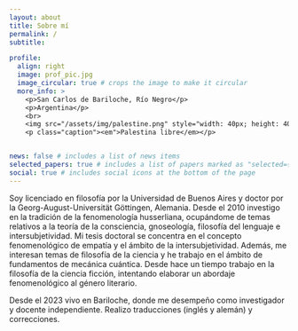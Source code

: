 ```yaml
---
layout: about
title: Sobre mí
permalink: /
subtitle:

profile:
  align: right
  image: prof_pic.jpg
  image_circular: true # crops the image to make it circular
  more_info: >
    <p>San Carlos de Bariloche, Río Negro</p>
    <p>Argentina</p>
    <br>
    <img src="/assets/img/palestine.png" style="width: 40px; height: 40px; object-fit: contain;"></img>
    <p class="caption"><em">Palestina libre</em></p>


news: false # includes a list of news items
selected_papers: true # includes a list of papers marked as "selected={true}"
social: true # includes social icons at the bottom of the page
---
```


Soy licenciado en filosofía por la Universidad de Buenos Aires y doctor por la Georg-August-Universität Göttingen, Alemania. Desde el 2010 investigo en la tradición de la fenomenología husserliana, ocupándome de temas relativos a la teoría de la consciencia, gnoseología, filosofía del lenguaje e intersubjetividad. Mi tesis doctoral se concentra en el concepto fenomenológico de empatía y el ámbito de la intersubjetividad. Además, me interesan temas de filosofía de la ciencia y he trabajo en el ámbito de fundamentos de mecánica cuántica. Desde hace un tiempo trabajo en la filosofía de la ciencia ficción, intentando elaborar un abordaje fenomenológico al género literario.

Desde el 2023 vivo en Bariloche, donde me desempeño como investigador y docente independiente. Realizo traducciones (inglés y alemán) y correcciones.
